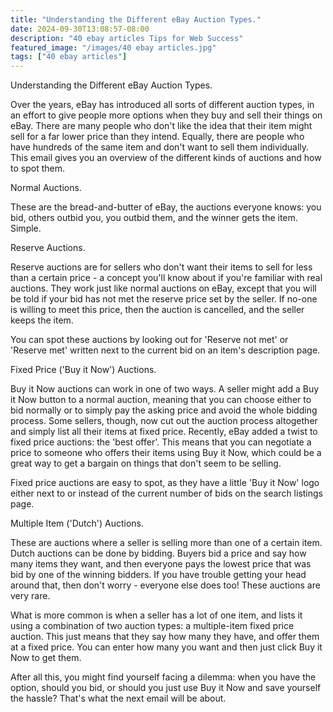 ```yaml
---
title: "Understanding the Different eBay Auction Types."
date: 2024-09-30T13:08:57-08:00
description: "40 ebay articles Tips for Web Success"
featured_image: "/images/40 ebay articles.jpg"
tags: ["40 ebay articles"]
---
```


Understanding the Different eBay Auction Types.

Over the years, eBay has introduced all sorts of different auction types, in an effort to give people more options when they buy and sell their things on eBay. There are many people who don't like the idea that their item might sell for a far lower price than they intend. Equally, there are people who have hundreds of the same item and don't want to sell them individually. This email gives you an overview of the different kinds of auctions and how to spot them.

Normal Auctions.

These are the bread-and-butter of eBay, the auctions everyone knows: you bid, others outbid you, you outbid them, and the winner gets the item. Simple.

Reserve Auctions.

Reserve auctions are for sellers who don't want their items to sell for less than a certain price - a concept you'll know about if you're familiar with real auctions. They work just like normal auctions on eBay, except that you will be told if your bid has not met the reserve price set by the seller. If no-one is willing to meet this price, then the auction is cancelled, and the seller keeps the item. 

You can spot these auctions by looking out for 'Reserve not met' or 'Reserve met' written next to the current bid on an item's description page.

Fixed Price ('Buy it Now') Auctions.

Buy it Now auctions can work in one of two ways. A seller might add a Buy it Now button to a normal auction, meaning that you can choose either to bid normally or to simply pay the asking price and avoid the whole bidding process. Some sellers, though, now cut out the auction process altogether and simply list all their items at fixed price. Recently, eBay added a twist to fixed price auctions: the 'best offer'. This means that you can negotiate a price to someone who offers their items using Buy it Now, which could be a great way to get a bargain on things that don't seem to be selling.

Fixed price auctions are easy to spot, as they have a little 'Buy it Now' logo either next to or instead of the current number of bids on the search listings page.

Multiple Item ('Dutch') Auctions.

These are auctions where a seller is selling more than one of a certain item. Dutch auctions can be done by bidding. Buyers bid a price and say how many items they want, and then everyone pays the lowest price that was bid by one of the winning bidders. If you have trouble getting your head around that, then don't worry - everyone else does too! These auctions are very rare.

What is more common is when a seller has a lot of one item, and lists it using a combination of two auction types: a multiple-item fixed price auction. This just means that they say how many they have, and offer them at a fixed price. You can enter how many you want and then just click Buy it Now to get them.

After all this, you might find yourself facing a dilemma: when you have the option, should you bid, or should you just use Buy it Now and save yourself the hassle? That's what the next email will be about.

